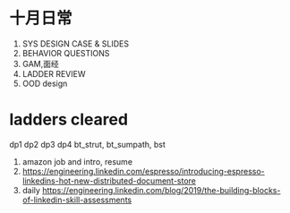 # 十月日常
1. SYS DESIGN CASE & SLIDES
2. BEHAVIOR QUESTIONS
3. GAM,面经
4. LADDER REVIEW
5. OOD design

# ladders cleared
dp1 dp2 dp3 dp4
bt_strut, bt_sumpath, bst


1. amazon job and intro, resume
2. https://engineering.linkedin.com/espresso/introducing-espresso-linkedins-hot-new-distributed-document-store
3. daily
https://engineering.linkedin.com/blog/2019/the-building-blocks-of-linkedin-skill-assessments